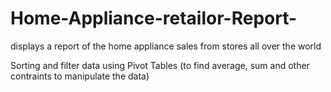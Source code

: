 # Home-Appliance-retailor-Report-

displays a report of the home appliance sales from stores all over the world 

Sorting and filter data using Pivot Tables (to find average, sum and other contraints to manipulate the data)

